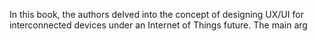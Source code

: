 In this book, the authors delved into the concept of designing UX/UI for interconnected devices under an Internet of Things future. The main arg
